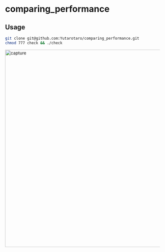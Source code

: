# comparing_performance

## Usage

```bash
git clone git@github.com:Yutarotaro/comparing_performance.git
chmod 777 check && ./check
```

<img width="644" alt="capture" src="https://user-images.githubusercontent.com/53333096/174429699-d5eb2de3-7f3f-41fc-87f3-053e87848c7d.png">
